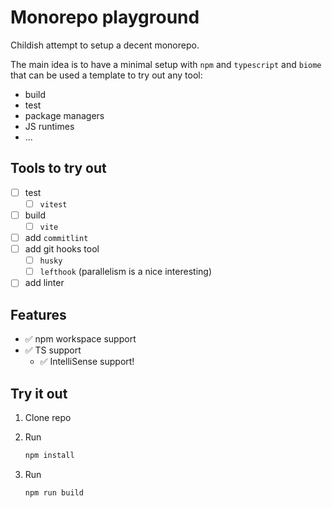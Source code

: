 # Monorepo playground

Childish attempt to setup a decent monorepo.

The main idea is to have a minimal setup with `npm` and `typescript` and `biome`  that can be used a template to try out any tool:

- build
- test
- package managers
- JS runtimes
- ...

## Tools to try out

- [ ] test 
  - [ ] `vitest`
- [ ] build 
  - [ ] `vite`
- [ ] add `commitlint`
- [ ] add git hooks tool
  - [ ] `husky` 
  - [ ] `lefthook` (parallelism is a nice interesting)
- [ ] add linter

## Features

- ✅ npm workspace support
- ✅ TS support
  - ✅ IntelliSense support!

## Try it out

1. Clone repo
2. Run
  
   ```bash
   npm install
   ```

3. Run

   ```bash
   npm run build
   ```
